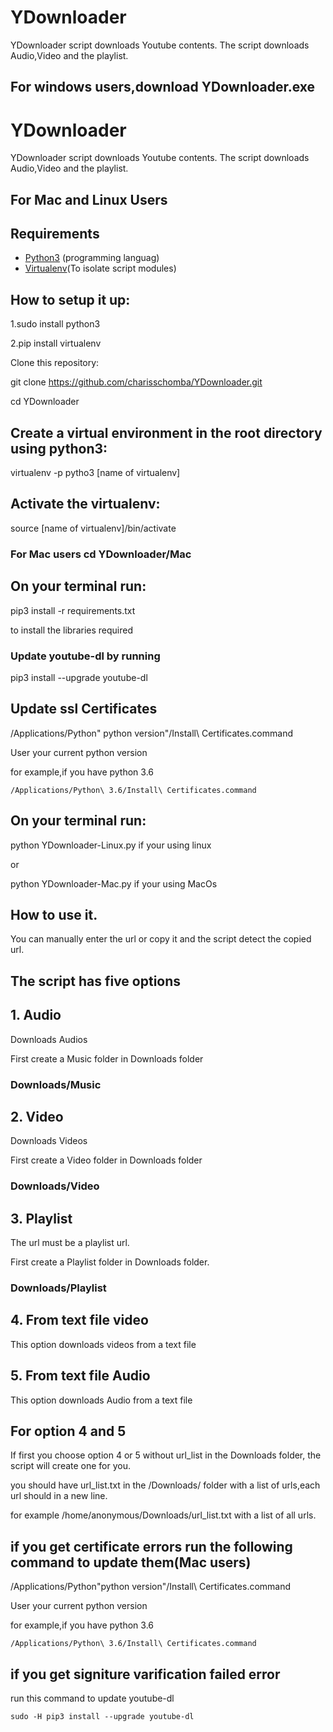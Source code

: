 # YDownloader
YDownloader script downloads Youtube contents.
The script downloads Audio,Video and the playlist.

## For windows users,download YDownloader.exe

# YDownloader
YDownloader script downloads Youtube contents.
The script downloads Audio,Video and the playlist.

## For Mac and Linux Users

## Requirements

- [Python3](https://www.python.org/) (programming languag)
- [Virtualenv](https://virtualenv.pypa.io/en/stable/)(To isolate script modules)

## How to setup it up:

1.sudo install python3

2.pip install virtualenv

Clone this repository:

git clone  https://github.com/charisschomba/YDownloader.git

cd YDownloader

## Create a virtual environment in the root directory using python3:

virtualenv -p pytho3 [name of virtualenv]

## Activate the virtualenv:

source [name of virtualenv]/bin/activate

### For Mac users cd YDownloader/Mac

## On your terminal run:

pip3 install -r requirements.txt

to install the libraries required

### Update youtube-dl by running 

pip3 install --upgrade youtube-dl


## Update ssl Certificates

/Applications/Python\" python version"/Install\ Certificates.command

User your current python version

for example,if you have python 3.6

`/Applications/Python\ 3.6/Install\ Certificates.command`

## On your terminal run:

python YDownloader-Linux.py if your using linux

or

python YDownloader-Mac.py if your using MacOs


## How to use it.
You can manually enter the url or copy it and the script detect the copied url.

## The  script has five options
## 1. Audio

Downloads Audios

First create a Music folder in Downloads folder

### Downloads/Music

## 2. Video

Downloads Videos

First create a Video folder in Downloads folder

### Downloads/Video

## 3. Playlist

The url must be a playlist url.

First create a Playlist folder in Downloads folder.

### Downloads/Playlist

## 4. From text file video

This option downloads videos from a text file

## 5. From text file Audio

This option downloads Audio from a text file

## For option 4 and 5

If first you choose option 4 or 5 without url_list in the Downloads folder,
the script will create one for you.

you should have url_list.txt in the /Downloads/ folder with a list of urls,each url should in a new line.

for example /home/anonymous/Downloads/url_list.txt with a list of all urls.

## if you get certificate errors run the following command to update them(Mac users)
/Applications/Python\"python version"/Install\ Certificates.command

User your current python version

for example,if you have python 3.6

`/Applications/Python\ 3.6/Install\ Certificates.command`
## if you get signiture varification failed error

run this command to update youtube-dl

`sudo -H pip3 install --upgrade youtube-dl`

















